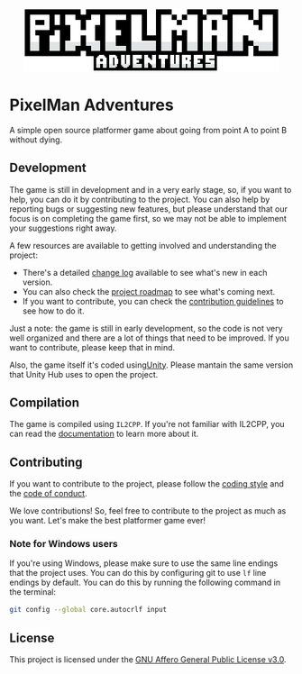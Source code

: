 <p style="text-align: center">
	<img width="788" height="196" alt="PixelMan Title" src="_resources/title.png" style="max-width: 90%; height: auto">
</p>

# PixelMan Adventures
A simple open source platformer game about going from point A to point B without dying.


## Development
The game is still in development and in a very early stage, so,
if you want to help, you can do it by contributing to the project.
You can also help by reporting bugs or suggesting new features,
but please understand that our focus is on completing the game
first, so we may not be able to implement your suggestions right away.

A few resources are available to getting involved and understanding the project:
- There's a detailed [change log](CHANGELOG.md) available to see what's
new in each version.
- You can also check the [project roadmap](ROADMAP.md) to see what's coming next.
- If you want to contribute, you can check the
[contribution guidelines](CONTRIBUTING.md) to see how to do it.

Just a note: the game is still in early development, so the code is
not very well organized and there are a lot of things that need to
be improved. If you want to contribute, please keep that in mind.

Also, the game itself it's coded using[Unity](https://unity3d.com/download).
Please mantain the same version that Unity Hub uses to open the project.


## Compilation
The game is compiled using `IL2CPP`. If you're not familiar with IL2CPP,
you can read the [documentation](https://docs.unity3d.com/Manual/IL2CPP.html)
to learn more about it.


## Contributing
If you want to contribute to the project, please follow the
[coding style](CODING_STYLE.md) and the [code of conduct](CODE_OF_CONDUCT.md).

We love contributions! So, feel free to contribute to the project as
much as you want. Let's make the best platformer game ever!

### Note for Windows users
If you're using Windows, please make sure to use the same line endings
that the project uses. You can do this by configuring git to use
`lf` line endings by default. You can do this by running the following
command in the terminal:

```bash
git config --global core.autocrlf input
```

## License
This project is licensed under the [GNU Affero General Public License v3.0](LICENSE).
